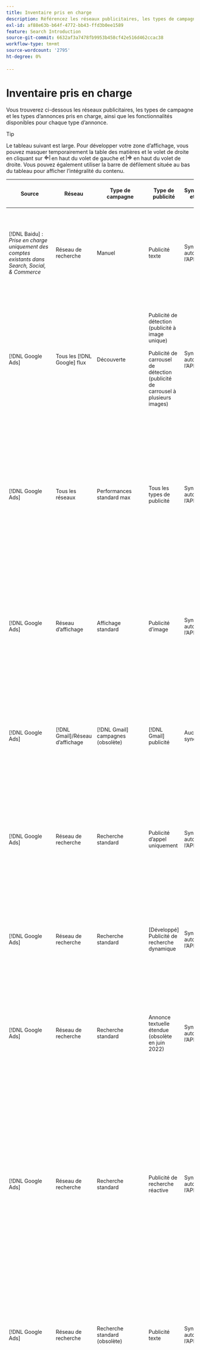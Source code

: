 ```yaml
---
title: Inventaire pris en charge
description: Référencez les réseaux publicitaires, les types de campagne et les types d’annonces pris en charge.
exl-id: af88e63b-b64f-4772-bb43-ffd3b0ee1589
feature: Search Introduction
source-git-commit: 6632af3a7478fb9953b458cf42e516d462ccac38
workflow-type: tm+mt
source-wordcount: '2795'
ht-degree: 0%

---
```


# Inventaire pris en charge

Vous trouverez ci-dessous les réseaux publicitaires, les types de campagne et les types d’annonces pris en charge, ainsi que les fonctionnalités disponibles pour chaque type d’annonce.

>[!TIP]
>
>Le tableau suivant est large. Pour développer votre zone d’affichage, vous pouvez masquer temporairement la table des matières et le volet de droite en cliquant sur ![Masquer le volet de gauche](/help/dsp/assets/hide-left-pane.png "Masquer le volet de gauche") en haut du volet de gauche et ![Masquer le volet droit](/help/dsp/assets/hide-right-pane.png "Masquer le volet droit") en haut du volet de droite. Vous pouvez également utiliser la barre de défilement située au bas du tableau pour afficher l’intégralité du contenu.

| Source | Réseau | Type de campagne | Type de publicité | Synchronisation et affichage | Créer/modifier | Suivi[^1] | Optimiser | Rapport[^2] | Prise en charge d’Adobe Analytics[^3] |
|----|----|----|----|----|----|----|----|----|----|
| [!DNL Baidu] : *Prise en charge uniquement des comptes existants dans Search, Social, &amp; Commerce* | Réseau de recherche | Manuel | Publicité texte | Synchronisation automatique via l’API | Utilisation des [ vues de gestion de campagne ](/help/search-social-commerce/campaign-management/campaigns/campaign-management-options.md) et des [bulksheet](/help/search-social-commerce/campaign-management/bulksheets/bulksheet-about.md) | Oui | Campagnes avec stratégie d&#39;offre CPC manuelle uniquement | Données au niveau de la publicité | Données Analytics vers Search, Social et Commerce<br><br>Données au niveau de l’annonce de Search, Social, &amp; Commerce vers Analytics |
| [!DNL Google Ads] | Tous les [!DNL Google] flux | Découverte | Publicité de détection (publicité à image unique)<br><br>Publicité de carrousel de détection (publicité de carrousel à plusieurs images) | Synchronisation automatique via l’API | — | Oui | Dans les portefeuilles hybrides, seules les cibles <br><br>Offres et stratégie d’offre sont définies au niveau de la campagne, ainsi que les budgets de campagne, selon le type d’optimisation. | Données au niveau de la publicité | Données au niveau de la publicité pour Search, Social et Commerce [ à l’aide du code de suivi AMO ID mis à niveau ](/help/integrations/analytics/ids.md#amo-id-formats)[^4]<br><br>Données au niveau de la publicité de Search, Social et Commerce vers Analytics |
| [!DNL Google Ads] | Tous les réseaux | Performances standard max | Tous les types de publicité | Synchronisation automatique via l’API | Créez/modifiez une campagne et téléchargez des ressources publicitaires dans les paramètres de campagne dans [!UICONTROL Campaigns] > [!UICONTROL Campaigns]<br><br>Seuls les paramètres requis sont disponibles. Pour les paramètres facultatifs et les groupes de liste, connectez-vous à l’éditeur [!DNL [!DNL Google Ads] Ads]. | Oui | Dans les portefeuilles hybrides, seules les cibles de stratégie d’offre <br><br>sont définies au niveau de la campagne, avec les budgets de campagne. | Les données au niveau de la campagne <br><br>Les données pour répertorier les groupes ne sont pas disponibles et le réseau publicitaire ne fournit pas de données au niveau de la publicité. | Données Analytics vers Search, Social et Commerce<br><br>Données de niveau Campaign de Search, Social et Commerce vers Analytics. Nécessite le [code de suivi AMO ID](/help/integrations/analytics/ids.md#amo-id-formats) mis à niveau. |
| [!DNL Google Ads] | Réseau d’affichage | Affichage standard | Publicité d’image | Synchronisation automatique via l’API | Modifier l’URL et l’état uniquement à l’aide de [bulksheet](/help/search-social-commerce/campaign-management/bulksheets/bulksheet-about.md) | Oui, lorsque vous ajoutez manuellement des balises de suivi des clics aux modèles de suivi dans le réseau publicitaire. | — | Données au niveau de la publicité, mais pas de données d’affichage publicitaire | Données Analytics vers Search, Social et Commerce<br><br>Données au niveau de la publicité de Search, Social, &amp; Commerce vers Analytics, mais pas de données d’affichage publicitaire |
| [!DNL Google Ads] | [!DNL Gmail]/Réseau d’affichage | [!DNL Gmail] campagnes (obsolète) | [!DNL Gmail] publicité | Aucune synchronisation | — | — | — | Données héritées au niveau de la campagne uniquement | Données Analytics héritées dans Search, Social et Commerce<br><br>Données héritées au niveau de la campagne de Search, Social et Commerce vers Analytics |
| [!DNL Google Ads] | Réseau de recherche | Recherche standard | Publicité d’appel uniquement | Synchronisation automatique via l’API | Utilisation de [ vues de gestion de campagne ](/help/search-social-commerce/campaign-management/campaigns/campaign-management-options.md) | Oui, en utilisant le modèle de suivi et le suffixe de la page d’entrée au niveau du compte ou en les ajoutant manuellement au niveau de l’annonce dans [!DNL [!DNL Google Ads] Ads] Manager | — | Impressions et clics au niveau du groupe publicitaire uniquement à partir du réseau publicitaire ; aucune recette | — |
| [!DNL Google Ads] | Réseau de recherche | Recherche standard | \[Développé\] Publicité de recherche dynamique | Synchronisation automatique via l’API | Utilisation des [ vues de gestion de campagne ](/help/search-social-commerce/campaign-management/campaigns/campaign-management-options.md) et des [bulksheet](/help/search-social-commerce/campaign-management/bulksheets/bulksheet-about.md) | Oui | Oui<br><br>Pour les groupes publicitaires lorsque la campagne spécifie un domaine de site web ; dans le cas contraire, pour les cibles de recherche dynamique. | Données au niveau de la campagne et du groupe publicitaire <br><br>Le réseau publicitaire ne fournit pas de données au niveau de la publicité. | Données Analytics vers Search, Social et Commerce<br><br>Données de campagne et de groupe publicitaire de Search, Social et Commerce vers Analytics |
| [!DNL Google Ads] | Réseau de recherche | Recherche standard | Annonce textuelle étendue (obsolète en juin 2022) | Synchronisation automatique via l’API | Suppression uniquement à l’aide des [vues de gestion de campagne](/help/search-social-commerce/campaign-management/campaigns/campaign-management-options.md), des [feuilles d’envoi groupées](/help/search-social-commerce/campaign-management/bulksheets/bulksheet-about.md) et des [flux de gestion d’inventaire](/help/search-social-commerce/campaign-management/inventory-feeds/inventory-feeds-about.md) | Oui | — | Données au niveau de la publicité | Données Analytics vers Search, Social et Commerce<br><br>Données au niveau de l’annonce de Search, Social, &amp; Commerce vers Analytics |
| [!DNL Google Ads] | Réseau de recherche | Recherche standard | Publicité de recherche réactive | Synchronisation automatique via l’API | Utilisation de [ vues de gestion de campagne ](/help/search-social-commerce/campaign-management/campaigns/campaign-management-options.md), [bulksheet](/help/search-social-commerce/campaign-management/bulksheets/bulksheet-about.md) et [flux de gestion d’inventaire](/help/search-social-commerce/campaign-management/inventory-feeds/inventory-feeds-about.md) | Oui | Oui | Données au niveau de la publicité pour tous les éléments de publicité disponibles<br><br><b>Remarque : </b> [!DNL [!DNL Google Ads] Ads] ne fournit pas de données sur les combinaisons de texte affichées en tant que publicités, en dehors de ses éditeurs natifs. Pour plus d’informations sur la création de rapports pour chaque combinaison de texte, consultez la documentation [[!DNL [!DNL Google Ads] Publicités]](https://support.google.com/google-ads/answer/7684791). | Données Analytics vers Search, Social et Commerce<br><br>Données au niveau de l’annonce de Search, Social, &amp; Commerce vers Analytics |
| [!DNL Google Ads] | Réseau de recherche | Recherche standard (obsolète) | Publicité texte | Synchronisation automatique via l’API | Modifications de l’état des publicités existantes uniquement à l’aide de [bulksheet](/help/search-social-commerce/campaign-management/bulksheets/bulksheet-about.md) | Oui | Oui | Données au niveau de la publicité | Données Analytics vers Search, Social et Commerce<br><br>Données au niveau de l’annonce de Search, Social, &amp; Commerce vers Analytics |
| [!DNL Google Ads] | Réseau de recherche | Recherche standard | <i>Extension de publicité :</i><br><br>Lien de site (niveau compte, campagne et groupe publicitaire) | Synchronisation automatique via l’API | Utilisation des [ vues de gestion de campagne ](/help/search-social-commerce/campaign-management/campaigns/campaign-management-options.md) et des [bulksheet](/help/search-social-commerce/campaign-management/bulksheets/bulksheet-about.md) | —<br><br>Les liens de site ont un champ &quot;Modèle de suivi&quot;, mais Search, Social et Commerce mappe les clics et les conversions qui en résultent sur le mot-clé associé, et non sur le lien de site individuel. | — Search, Social et Commerce ne s’optimise pas pour le lien de site. Au lieu de cela, il optimise le mot-clé associé à la publicité dans laquelle le lien de site est inclus. | —<br><br>Les données du mot-clé associé sont disponibles. Dans [!DNL Google Ads], vous pouvez voir les données de performances au niveau du lien de site sur l’onglet [!DNL Campaigns] > [!DNL Ad Extensions] .<br><br>Pour voir les conversions individuelles générées par un clic sur un lien de site, générez un [rapport de transaction](/help/search-social-commerce/reports/management/basic-advanced/transaction-report.md). La valeur de colonne [!UICONTROL Link Type] pour un lien de site est <code>sl:&lt;texte lien de site></code>, par exemple sl:Voir Offres actives. | Données du mot-clé associé uniquement de Search, Social, &amp; Commerce vers Analytics |
| [!DNL Google Ads] | Réseau de recherche | Recherche standard | <i>Autres extensions de publicité : </i><br><br>Callout extension<br><br>Location extension<br><br>Phone extension | Synchronisation automatique via l’API | Gérez les extensions de légende et de téléphone à l’aide des [vues de gestion de campagne](/help/search-social-commerce/campaign-management/campaigns/campaign-management-options.md).<br><br>Les extensions d’emplacement ne sont pas disponibles ; les associations d’extension d’emplacement existantes sont synchronisées, mais peuvent uniquement être supprimées. | —<br><br>Les liens de site ont un champ &quot;Modèle de suivi&quot;, mais Search, Social et Commerce mappe les clics et les conversions qui en résultent sur le mot-clé associé, et non sur le lien de site individuel.<br><br>Les autres types d’extensions d’annonces n’ont pas d’URL à suivre et Search, Social et Commerce ne peuvent pas leur mapper des données de conversion. | — | —<br><br>[!DNL Google Ads] mappe les clics sur une extension de publicité au mot-clé associé à la publicité dans laquelle l’extension est incluse.<br><br>Les données de clic ou de coût au niveau de l’extension ne sont pas disponibles dans Search, Social et Commerce. Dans [!DNL Google Ads], vous pouvez afficher les données de coût et de clic au niveau de l’extension sur l’onglet [!DNL Campaigns] > [!DNL Ad Extensions] .<br><br>Pour voir quelles conversions individuelles ont résulté d’un clic sur un lien de site, générez un [rapport de transaction](/help/search-social-commerce/reports/management/basic-advanced/transaction-report.md). La colonne [!UICONTROL Link Type] d’un lien de site est <code>sl:&lt;texte du lien de site></code>, par exemple sl:Voir Offres actives. | Données du mot-clé associé uniquement de Search, Social, &amp; Commerce vers Analytics |
| [!DNL Google Ads] | Réseau commercial | shopping standard | Publicité d’achat de produit (type créatif &quot;Produit&quot;) | Synchronisation automatique via l’API | La copie de la publicité est générée automatiquement pour les groupes de produits du groupe. Modifiez l’état de la publicité uniquement à l’aide des [feuilles d’envoi groupées](/help/search-social-commerce/campaign-management/bulksheets/bulksheet-about.md) et des [flux de gestion de l’inventaire](/help/search-social-commerce/campaign-management/inventory-feeds/inventory-feeds-about.md)<br><br>Vous pouvez créer des campagnes parentes, des groupes publicitaires et des groupes de produits, et modifiez uniquement leur état à l’aide des [vues de gestion de campagne](/help/search-social-commerce/campaign-management/campaigns/campaign-management-options.md), des [feuilles d’envoi groupées](/help/search-social-commerce/campaign-management/bulksheets/bulksheet-about.md) et des [flux de gestion de l’inventaire](/help/search-social-commerce/campaign-management/inventory-feeds/inventory-feeds-about.md)}. | Oui, lorsque vous ajoutez manuellement des balises de suivi des clics aux modèles de suivi dans le réseau publicitaire. | Oui | Les données au niveau des campagnes, des groupes publicitaires et des groupes de produits [!DNL Google Ads] ne fournissent pas de données de performances au niveau des publicités pour les campagnes d’achat. | Données Analytics vers Search, Social et Commerce<br><br>Campaign -, données de groupe publicitaire et données de groupe de produits de Search, Social et Commerce vers Analytics |
| [!DNL Google Ads] | [!DNL YouTube] | Vidéo | Publicité vidéo | La synchronisation requiert [opt-in](/help/search-social-commerce/tools/sync-inventory.md) ; via l’API<br><br>Informations de base sur les publicités uniquement, sans miniatures | — | Oui, lorsque vous ajoutez manuellement des balises de suivi des clics aux modèles de suivi dans le réseau publicitaire. | Campagnes avec la stratégie d’offre [!UICONTROL Maximize Conversions] dans les portefeuilles hybrides uniquement<br><br>Le portfolio hybride ne doit inclure que [!DNL YouTube] campagnes. | Données au niveau de la campagne et du groupe publicitaire <br><br>Le réseau publicitaire ne fournit pas de données au niveau de la publicité. | Données Analytics vers Search, Social et Commerce<br><br>Données de campagne et de groupe publicitaire de Search, Social et Commerce vers Analytics |
| [!DNL Microsoft Advertising] | Tous les réseaux | Performances standard max | Tous les types de publicité | Synchronisation automatique via l’API | Créez/modifiez des campagnes dans [!UICONTROL Campaigns] > [!UICONTROL Campaigns]. | Oui | Dans les portefeuilles hybrides, seules les cibles de stratégie d’offre <br><br>sont définies au niveau de la campagne, avec les budgets de campagne. | Données au niveau de la campagne<br><br>Le réseau publicitaire ne fournit pas de données au niveau de la publicité. | — |
| [!DNL Microsoft Advertising] | Réseau d’audience | Types de campagne d’audience :<br><br>&quot;[!UICONTROL Audience (image)]&quot; et &quot;[!UICONTROL Audience] (flux)&quot;) | Publicité réactive<br><br>Inclut des publicités basées sur des images et des publicités basées sur des flux de produits pour le réseau d’audience uniquement | Synchronisation automatique via l’API | Utilisation des [ vues de gestion de campagne ](/help/search-social-commerce/campaign-management/campaigns/campaign-management-options.md) et des [bulksheet](/help/search-social-commerce/campaign-management/bulksheets/bulksheet-about.md) | Oui | Amélioration des campagnes CPC (eCPC) ; campagnes avec la stratégie d&#39;offre [!UICONTROL Maximize Conversions] dans les portefeuilles hybrides | Données au niveau de la publicité | Données Analytics vers Search, Social et Commerce<br><br>Données au niveau de l’annonce de Search, Social, &amp; Commerce vers Analytics |
| [!DNL Microsoft Advertising] | Réseau d’audience | [!UICONTROL Audience Video] | Publicité réactive | Synchronisation automatique via l’API | Vous pouvez créer des campagnes et des groupes publicitaires parents à l’aide des [vues de gestion de campagne](/help/search-social-commerce/campaign-management/campaigns/campaign-management-options.md). | Oui | Oui pour les campagnes CPC (eCPC) améliorées<br><br>Non disponible pour les campagnes CPM | Données au niveau de la publicité | Données Analytics vers Search, Social et Commerce<br><br>Données au niveau de l’annonce de Search, Social, &amp; Commerce vers Analytics |
| [!DNL Microsoft Advertising] | Réseau d’audience | [!UICONTROL Audience CTV Video] | Publicité réactive | Synchronisation automatique via l’API | Vous pouvez créer des campagnes et des groupes publicitaires parents à l’aide des [vues de gestion de campagne](/help/search-social-commerce/campaign-management/campaigns/campaign-management-options.md). | Oui | Oui pour les campagnes CPC (eCPC) améliorées<br><br>Non disponible pour les campagnes CPM | Données au niveau de la publicité | Données Analytics vers Search, Social et Commerce<br><br>Données au niveau de l’annonce de Search, Social, &amp; Commerce vers Analytics |
| [!DNL Microsoft Advertising] | Réseau d’audience | Rechercher | Publicité textuelle étendue avec &quot;[!DNL Prefer Audience Ad Format]&quot; sélectionné | Synchronisation automatique via l’API | Utilisation de [vues de gestion de campagne](/help/search-social-commerce/campaign-management/campaigns/campaign-management-options.md)<br><br>Aucune prise en charge pour les extensions d’image | Oui | Oui | Données au niveau de la publicité | Données Analytics vers Search, Social et Commerce<br><br>Données au niveau de l’annonce de Search, Social, &amp; Commerce vers Analytics |
| [!DNL Microsoft Advertising] | Audience et réseaux de recherche | Campagnes d&#39;achat pour les marques : <br><br>Brand Shopping : utilise la stratégie d&#39;offre [!UICONTROL Manual CPC]<br><br>Promotions de marque : utilise la stratégie d&#39;offre [!UICONTROL Cost per Sale] | Publicité de produit | Synchronisation automatique via l’API | Vous pouvez créer la campagne parente, le groupe d’annonces et les groupes de produits à l’aide des [vues de gestion de campagne](/help/search-social-commerce/campaign-management/campaigns/campaign-management-options.md). | Oui | Non | Données au niveau du groupe de produits | Données Analytics vers Search, Social et Commerce<br><br>Données au niveau du groupe de produits de Search, Social et Commerce vers Analytics |
| [!DNL Microsoft Advertising] | [!DNL Microsoft Store] | Publicité de magasin | Publicité de produit | Synchronisation automatique via l’API | Vous pouvez créer la campagne parente, le groupe d’annonces et les groupes de produits à l’aide des [vues de gestion de campagne](/help/search-social-commerce/campaign-management/campaigns/campaign-management-options.md). | Oui | Oui pour les campagnes [!UICONTROL Manual CPC]. <br><br>Non disponible pour les campagnes [!UICONTROL Manual CPA]. | Données au niveau du groupe de produits | Données Analytics vers Search, Social et Commerce<br><br>Données au niveau du groupe de produits de Search, Social et Commerce vers Analytics |
| [!DNL Microsoft Advertising] | Réseau de recherche | Rechercher | \[Développé\] Publicité de recherche dynamique | Synchronisation automatique via l’API | Utilisation des [ vues de gestion de campagne ](/help/search-social-commerce/campaign-management/campaigns/campaign-management-options.md) et des [bulksheet](/help/search-social-commerce/campaign-management/bulksheets/bulksheet-about.md) | Oui | Oui | Données au niveau de la publicité | Données Analytics vers Search, Social et Commerce<br><br>Données au niveau de l’annonce de Search, Social, &amp; Commerce vers Analytics |
| [!DNL Microsoft Advertising] | Réseau de recherche | Rechercher | Annonce textuelle développée (obsolète en février 2023) | Synchronisation automatique via l’API | Modifiez l’état des publicités existantes uniquement à l’aide des [vues de gestion de campagne](/help/search-social-commerce/campaign-management/campaigns/campaign-management-options.md), [feuilles d’envoi groupées](/help/search-social-commerce/campaign-management/bulksheets/bulksheet-about.md) et [flux de gestion d’inventaire](/help/search-social-commerce/campaign-management/inventory-feeds/inventory-feeds-about.md) | Oui | Oui | Données au niveau de la publicité | Données Analytics vers Search, Social et Commerce<br><br>Données au niveau de l’annonce de Search, Social, &amp; Commerce vers Analytics |
| [!DNL Microsoft Advertising] | Réseau de recherche | Rechercher | Publicité multimédia | Synchronisation automatique via l’API | Utilisation de [vues de gestion de campagne](/help/search-social-commerce/campaign-management/campaigns/campaign-management-options.md). Modification de la prise en charge de l’état et des URL uniquement dans [bulksheet](/help/search-social-commerce/campaign-management/bulksheets/bulksheet-about.md) | Oui | Oui | Données au niveau de la publicité | Données Analytics vers Search, Social et Commerce<br><br>Données au niveau de l’annonce de Search, Social, &amp; Commerce vers Analytics |
| [!DNL Microsoft Advertising] | Réseau de recherche | Rechercher | Publicité de recherche réactive | Synchronisation automatique via l’API | Utilisation de [ vues de gestion de campagne ](/help/search-social-commerce/campaign-management/campaigns/campaign-management-options.md), [bulksheet](/help/search-social-commerce/campaign-management/bulksheets/bulksheet-about.md) et [flux de gestion d’inventaire](/help/search-social-commerce/campaign-management/inventory-feeds/inventory-feeds-about.md) | Oui | Oui | Données au niveau de la publicité | Données Analytics vers Search, Social et Commerce<br><br>Données au niveau de l’annonce de Search, Social, &amp; Commerce vers Analytics |
| [!DNL Microsoft Advertising] | Réseau de recherche | Rechercher | Publicité textuelle standard (obsolète en 2017) | Synchronisation automatique via l’API | Modifier uniquement à l’aide des [vues de gestion de campagne](/help/search-social-commerce/campaign-management/campaigns/campaign-management-options.md) et des [feuilles d’envoi groupées](/help/search-social-commerce/campaign-management/bulksheets/bulksheet-about.md) | Oui | Oui | Données au niveau de la publicité | Données Analytics vers Search, Social et Commerce<br><br>Données au niveau de l’annonce de Search, Social, &amp; Commerce vers Analytics |
| [!DNL Microsoft Advertising] | Réseau de recherche | Recherche standard | <i>Extension de publicité :</i><br><br>Lien de site (niveau campagne) | Synchronisation automatique via l’API | Utilisation des [ vues de gestion de campagne ](/help/search-social-commerce/campaign-management/campaigns/campaign-management-options.md) et des [bulksheet](/help/search-social-commerce/campaign-management/bulksheets/bulksheet-about.md) | —<br><br>Les liens de site au niveau de la campagne ont un champ &quot;[!UICONTROL Tracking Template]&quot;, mais Search, Social et Commerce mappe les clics et les conversions qui en résultent sur le mot-clé associé, et non sur le lien de site individuel. | —<br><br>La recherche, Social et Commerce ne s’optimise pas par rapport au lien de site. Au lieu de cela, il optimise le mot-clé associé à la publicité dans laquelle le lien de site est inclus. | —<br><br>Les données du mot-clé associé sont disponibles. Pour les données de performances au niveau du lien de site, utilisez l’éditeur de publicités [!DNL Microsoft Advertising].<br><br>Pour voir les conversions individuelles générées par un clic sur un lien de site, générez un [rapport de transaction](/help/search-social-commerce/reports/management/basic-advanced/transaction-report.md). La colonne [!UICONTROL Link Type] d’un lien de site est <code>sl:&lt;texte du lien de site></code>, par exemple sl:Voir Offres actives. | Données du mot-clé associé uniquement de Search, Social, &amp; Commerce vers Analytics |
| [!DNL Microsoft Advertising] | Réseau commercial | Standard Shopping | Publicité de produit | Synchronisation automatique via l’API | Les lignes de promotion utilisent uniquement les [vues de gestion de campagne](/help/search-social-commerce/campaign-management/campaigns/campaign-management-options.md) et les [feuilles d’envoi groupées](/help/search-social-commerce/campaign-management/bulksheets/bulksheet-about.md) ; les publicités sont générées automatiquement. Vous pouvez créer la campagne parente, le groupe d’annonces et les groupes de produits à l’aide des [vues de gestion de campagne](/help/search-social-commerce/campaign-management/campaigns/campaign-management-options.md), des [feuilles d’envoi groupées](/help/search-social-commerce/campaign-management/bulksheets/bulksheet-about.md) et des [flux de gestion de stock](/help/search-social-commerce/campaign-management/inventory-feeds/inventory-feeds-about.md). | Oui, lorsque vous ajoutez manuellement des balises de suivi des clics aux modèles de suivi dans le réseau publicitaire. | Oui | Données au niveau de la publicité <br><br> Pour identifier les conversions individuelles résultant d’un clic sur une publicité d’achat, générez un [rapport de transaction](/help/search-social-commerce/reports/management/basic-advanced/transaction-report.md) ; la colonne [!UICONTROL Link Type] d’une liste de produits est `pla:&lt;product ID&gt;`, par exemple pla:8525822. | Données Analytics vers Search, Social et Commerce<br><br>Données au niveau de l’annonce de Search, Social, &amp; Commerce vers Analytics |
| [!DNL Microsoft Advertising] | Réseau commercial : shopping intelligent | Smart Shopping (fonctionnalité Beta dans Search, Social et Commerce) | Publicité de produit | Synchronisation automatique via l’API par défaut, mais peut être [désactivée](/help/search-social-commerce/tools/sync-inventory.md) | — | Oui, lorsque vous ajoutez manuellement des balises de suivi des clics aux modèles de suivi dans le réseau publicitaire. | Les campagnes de recherche avec les stratégies d’offre [!UICONTROL Maximize Conversion Value] et [!UICONTROL tROAS] dans les portefeuilles hybrides uniquement<br><br>L’objectif ne doit inclure que [!DNL Adobe] mesures et vous devez activer le téléchargement des objectifs Search, Social et Commerce vers [!DNL Microsoft Advertising]. | Données au niveau de la publicité <br><br> Pour identifier les conversions individuelles résultant d’un clic sur une publicité d’achat, générez un [rapport de transaction](/help/search-social-commerce/reports/management/basic-advanced/transaction-report.md) ; la colonne [!UICONTROL Link Type] d’une liste de produits est `pla:&lt;product ID&gt;`, par exemple pla:8525822. | Données Analytics vers Search, Social et Commerce<br><br>Données au niveau de l’annonce de Search, Social, &amp; Commerce vers Analytics |
| [!DNL Naver] | Réseau de recherche | Site Web | Publicité texte | —<br><br>Aucune synchronisation, mais vous pouvez répliquer manuellement la structure du compte et charger des mesures de trafic quotidiennes pour l’attribution de création de rapports et de conversion.<br><br>Voir &quot;[Implémentation [!DNL Naver] comptes de suivi uniquement](/help/search-social-commerce/campaign-management/naver-tracking-only-account-implement.md)&quot;. | —<br><br>Vous pouvez répliquer/modifier manuellement la structure du compte à l’aide des [modèles de feuille d’envoi groupé](/help/search-social-commerce/campaign-management/bulksheets/bulksheet-about.md). | Oui, lorsque vous ajoutez des balises de suivi des clics aux paramètres de mots-clés dans le réseau publicitaire. | —<br><br>Aucune offre | Données au niveau de la publicité | Données Analytics dans Search, Social et Commerce, mais pas inversement |
| [!DNL Pinterest] (La prise en charge des synchronisations a pris fin en 2022) | Réseau de recherche | Campagnes de trafic avec des emplacements de recherche uniquement et groupes publicitaires avec ciblage de mots-clés | Epingle promue | Aucune synchronisation<br><br>Les informations de compte héritées jusqu’au 21 juillet 2022 ne sont disponibles en lecture seule. | — | — | — | Impressions et clics au niveau de la publicité hérités uniquement de Pinterest, mais sans recettes, qui ont été synchronisés jusqu’au 21 juillet 2022. | Données Analytics dans Search, Social et Commerce, mais pas inversement |
| [!DNL Yahoo! Display Network] | Réseau d’affichage | Affichage | Bannière publicitaire, publicité image réactive | Synchronisation automatique via l’API, mais en lecture seule | — | Oui, lorsque vous ajoutez manuellement des balises de suivi des clics aux modèles de suivi dans le réseau publicitaire. | Campagnes avec [!UICONTROL Manual CPC] stratégie d’offre uniquement<br><br>La même offre s’applique à toutes les publicités d’un groupe publicitaire. | Données au niveau de la publicité | Données Analytics vers Search, Social et Commerce<br><br>Données au niveau de l’annonce de Search, Social, &amp; Commerce vers Analytics |
| [!DNL Yahoo! Display Network] | Réseau de recherche | Rechercher | Publicité textuelle (longue et courte) | Synchronisation automatique via l’API | — | Oui, lorsque vous ajoutez manuellement des balises de suivi des clics aux modèles de suivi dans le réseau publicitaire. | Campagnes avec une stratégie d’offre CPC manuelle uniquement<br><br>La même offre s’applique à toutes les publicités d’un groupe publicitaire. | Données au niveau de la publicité | Données Analytics vers Search, Social et Commerce<br><br>Données au niveau de l’annonce de Search, Social, &amp; Commerce vers Analytics |
| [!DNL Yahoo! Japan Ads] | Réseau de recherche | Recherche sponsorisée | Publicité textuelle étendue<br><br> (Publicités héritées uniquement ; obsolète en septembre 2022 au lieu de la recherche réactive) | Synchronisation automatique via l’API | Supprimer uniquement à l’aide des [vues de gestion de campagne](/help/search-social-commerce/campaign-management/campaigns/campaign-management-options.md), des [feuilles d’envoi groupées](/help/search-social-commerce/campaign-management/bulksheets/bulksheet-about.md) et des [flux de gestion d’inventaire](/help/search-social-commerce/campaign-management/inventory-feeds/inventory-feeds-about.md) | Oui | Campagnes avec une stratégie d&#39;offre [!UICONTROL Manual CPC] uniquement | Données au niveau de la publicité | Données Analytics vers Search, Social et Commerce<br><br>Données au niveau de l’annonce de Search, Social, &amp; Commerce vers Analytics |
| [!DNL Yahoo! Japan Ads] | Réseau de recherche | Recherche sponsorisée | Publicité de recherche réactive | Synchronisation automatique via l’API | — | Oui, lorsque vous ajoutez manuellement des balises de suivi des clics dans le réseau publicitaire | Campagnes avec une stratégie d&#39;offre [!UICONTROL Manual CPC] uniquement | Données au niveau de la publicité | Données Analytics vers Search, Social et Commerce<br><br>Données au niveau de l’annonce de Search, Social, &amp; Commerce vers Analytics |
| [!DNL Yahoo! Japan Ads] | Réseau de recherche | Recherche sponsorisée | Publicité textuelle standard (obsolète en 2017) | Synchronisation automatique via l’API | Supprimer uniquement à l’aide de [bulksheet](/help/search-social-commerce/campaign-management/bulksheets/bulksheet-about.md) | Oui | Campagnes avec une stratégie d&#39;offre [!UICONTROL Manual CPC] uniquement | Données au niveau de la publicité | Données Analytics vers Search, Social et Commerce<br><br>Données au niveau de l’annonce de Search, Social, &amp; Commerce vers Analytics |
| [!DNL Yahoo Native] (La prise en charge des synchronisations a pris fin en 2022) | Réseau natif | Native | Publicité texte | Aucune synchronisation<br><br>Les informations de compte héritées jusqu’au 10 mars 2022 ne sont disponibles en lecture seule. | — | — | — | —<br><br>Données héritées au niveau de la publicité synchronisées jusqu’au 10 mars 2022. | Données Analytics dans Search, Social et Commerce, mais pas inversement |
| [!DNL Yandex] | Réseau de recherche | Rechercher | Publicité texte | Synchronisation automatique via l’API | Utilisation de [ vues de gestion de campagne ](/help/search-social-commerce/campaign-management/campaigns/campaign-management-options.md), [bulksheet](/help/search-social-commerce/campaign-management/bulksheets/bulksheet-about.md) et [flux de gestion d’inventaire](/help/search-social-commerce/campaign-management/inventory-feeds/inventory-feeds-about.md) | Oui | Campagnes avec stratégie d&#39;offre CPC uniquement | Données au niveau de la publicité | Données Analytics vers Search, Social et Commerce<br><br>Données au niveau de l’annonce de Search, Social, &amp; Commerce vers Analytics |
| [!DNL Yandex] | Réseau d’affichage | Affichage/Contenu | Publicité texte | Synchronisation automatique via l’API | Utilisation de [ vues de gestion de campagne ](/help/search-social-commerce/campaign-management/campaigns/campaign-management-options.md), [bulksheet](/help/search-social-commerce/campaign-management/bulksheets/bulksheet-about.md) et [flux de gestion d’inventaire](/help/search-social-commerce/campaign-management/inventory-feeds/inventory-feeds-about.md) | Oui | Campagnes avec stratégie d&#39;offre CPC uniquement | Données au niveau de la publicité | Données Analytics vers Search, Social et Commerce<br><br>Données au niveau de l’annonce de Search, Social, &amp; Commerce vers Analytics |

[^1] : pour la plupart des réseaux publicitaires et des types de campagne, lorsque vous activez les paramètres de suivi &quot;[!UICONTROL EF Redirect]&quot; et &quot;[!UICONTROL Auto Upload]&quot; pour une campagne active (définis au niveau de la campagne ou hérités des paramètres du compte), Search, Social et Commerce crée et télécharge automatiquement les URL de suivi des composants du groupe publicitaire sur le réseau publicitaire chaque fois qu’il se synchronise avec celui-ci. Dans le cas contraire, vous devez générer les URL de suivi et les ajouter aux paramètres du compte, de la campagne ou du composant de campagne. Voir &quot;[Quand et comment générer des URL de suivi des clics par réseau publicitaire et objet](/help/search-social-commerce/tracking/click-tracking-ways-to-generate.md)&quot;.

[^2] : voir &quot;Types de portefeuille éligibles par stratégie d’offre de campagne&quot; dans le Guide d’optimisation, disponible dans Search, Social et Commerce.

[^3] : nécessite une intégration avec Adobe Analytics. Voir &quot;[Présentation d’Analytics for Adobe Advertising](https://experienceleague.adobe.com/docs/advertising/integrations/analytics/overview.html)&quot;.

[^4] : [!DNL Analytics] les données sont envoyées à Search, Social et Commerce à l’aide du paramètre de suivi AMO ID mis à niveau (commençant par `s_kwcid`), quel que soit le format AMO ID que vous utilisez normalement pour le compte. Si vous utilisez normalement l’ancienne version de l’AMO ID, nous vous recommandons d’effectuer une mise à niveau vers le nouveau format AMO ID pour une expérience optimale. Cependant, même si vos données de clics/coûts et vos données de recettes sont suivies à l’aide de différents AMO ID, les deux ensembles de données sont entièrement classifiés et agrégés sous la même campagne et le même compte.
